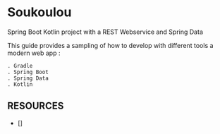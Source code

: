 # Soukoulou
Spring Boot Kotlin project with a REST Webservice and Spring Data

This guide provides a sampling of how to develop with different tools a modern web app : 

    . Gradle
    . Spring Boot
    . Spring Data
    . Kotlin
    
## RESOURCES

* [] 
    
